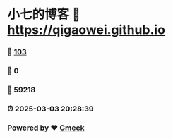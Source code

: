# 小七的博客 :link: https://qigaowei.github.io 
### :page_facing_up: [103](https://qigaowei.github.io/tag.html) 
### :speech_balloon: 0 
### :hibiscus: 59218 
### :alarm_clock: 2025-03-03 20:28:39 
### Powered by :heart: [Gmeek](https://github.com/Meekdai/Gmeek)
